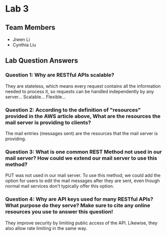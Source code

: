 # Lab 3

## Team Members
- Jiwen Li
- Cynthia Liu

## Lab Question Answers

### Question 1: Why are RESTful APIs scalable?

They are stateless, which means every request contains all the information needed to process it, so requests can be handled independently by any server...
Scalable...
Flexible...


### Question 2: According to the definition of "resources" provided in the AWS article above, What are the resources the mail server is providing to clients?

The mail entries (messages sent) are the resources that the mail server is providing.


### Question 3: What is one common REST Method not used in our mail server? How could we extend our mail server to use this method?

PUT was not used in our mail server. To use this method, we could add the option for users to edit the mail messages after they are sent, even though normal mail services don't typically offer this option.


### Question 4: Why are API keys used for many RESTful APIs? What purpose do they serve? Make sure to cite any online resources you use to answer this question!

They improve security by limiting public access of the API. Likewise, they also allow rate limiting in the same way.
